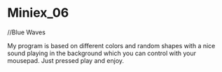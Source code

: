 # Miniex_06

//Blue Waves

My program is based on different colors and random shapes with a nice sound playing in the background which you can control with your mousepad. Just pressed play and enjoy. 

